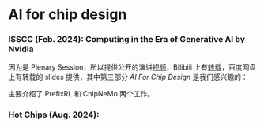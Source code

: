 # AI for chip design



### ISSCC (Feb. 2024): Computing in the Era of Generative AI by Nvidia

因为是 Plenary Session，所以提供公开的演讲[视频](https://www.youtube.com/watch?v=JXb1n0OrdeI)，Bilibili 上有[转载](https://www.bilibili.com/video/BV1rv421k7dA/)，百度网盘上有转载的 slides 提供，其中第三部分 *AI For Chip Design* 是我们感兴趣的：

主要介绍了 PrefixRL 和 ChipNeMo 两个工作。


### Hot Chips (Aug. 2024):
